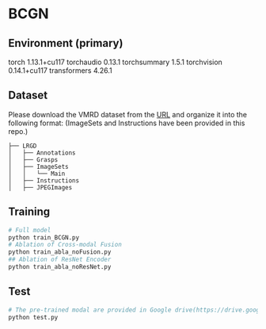 # BCGN

## Environment (primary)
torch                     1.13.1+cu117
torchaudio                0.13.1
torchsummary              1.5.1
torchvision               0.14.1+cu117
transformers              4.26.1


## Dataset

Please download the VMRD dataset from the [URL](https://www.dropbox.com/s/ff0f4bqw4s1pxa2/VMRD%20V2%20fixed.tar.gz?dl=0) and organize it into the following format: (ImageSets and Instructions have been provided in this repo.)
```
├── LRGD
│   ├── Annotations
│   ├── Grasps
│   ├── ImageSets
│   │   └── Main
│   ├── Instructions
│   ├── JPEGImages
```

## Training
  ```bash
  # Full model
  python train_BCGN.py
  # Ablation of Cross-modal Fusion
  python train_abla_noFusion.py
  ## Ablation of ResNet Encoder
  python train_abla_noResNet.py
  ```
## Test
  ```bash
  # The pre-trained modal are provided in Google drive(https://drive.google.com/file/d/15ETcqYkG3x1zX-2fRzJcP2ChA-mGesw3/view?usp=drive_link)
  python test.py
  ```

